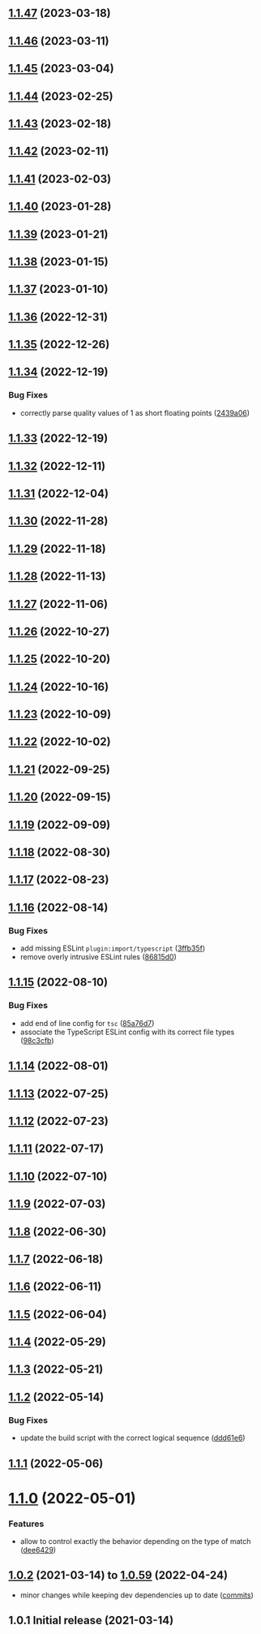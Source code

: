 ## [1.1.47](https://github.com/Avansai/resolve-accept-language/compare/v1.1.46...v1.1.47) (2023-03-18)

## [1.1.46](https://github.com/Avansai/resolve-accept-language/compare/v1.1.45...v1.1.46) (2023-03-11)

## [1.1.45](https://github.com/Avansai/resolve-accept-language/compare/v1.1.44...v1.1.45) (2023-03-04)

## [1.1.44](https://github.com/Avansai/resolve-accept-language/compare/v1.1.43...v1.1.44) (2023-02-25)

## [1.1.43](https://github.com/Avansai/resolve-accept-language/compare/v1.1.42...v1.1.43) (2023-02-18)

## [1.1.42](https://github.com/Avansai/resolve-accept-language/compare/v1.1.41...v1.1.42) (2023-02-11)

## [1.1.41](https://github.com/Avansai/resolve-accept-language/compare/v1.1.40...v1.1.41) (2023-02-03)

## [1.1.40](https://github.com/Avansai/resolve-accept-language/compare/v1.1.39...v1.1.40) (2023-01-28)

## [1.1.39](https://github.com/Avansai/resolve-accept-language/compare/v1.1.38...v1.1.39) (2023-01-21)

## [1.1.38](https://github.com/Avansai/resolve-accept-language/compare/v1.1.37...v1.1.38) (2023-01-15)

## [1.1.37](https://github.com/Avansai/resolve-accept-language/compare/v1.1.36...v1.1.37) (2023-01-10)

## [1.1.36](https://github.com/Avansai/resolve-accept-language/compare/v1.1.35...v1.1.36) (2022-12-31)

## [1.1.35](https://github.com/Avansai/resolve-accept-language/compare/v1.1.34...v1.1.35) (2022-12-26)

## [1.1.34](https://github.com/Avansai/resolve-accept-language/compare/v1.1.33...v1.1.34) (2022-12-19)

### Bug Fixes

- correctly parse quality values of 1 as short floating points ([2439a06](https://github.com/Avansai/resolve-accept-language/commit/2439a06d7c117630fcfc7d61b43b01dba919a81c))

## [1.1.33](https://github.com/Avansai/resolve-accept-language/compare/v1.1.32...v1.1.33) (2022-12-19)

## [1.1.32](https://github.com/Avansai/resolve-accept-language/compare/v1.1.31...v1.1.32) (2022-12-11)

## [1.1.31](https://github.com/Avansai/resolve-accept-language/compare/v1.1.30...v1.1.31) (2022-12-04)

## [1.1.30](https://github.com/Avansai/resolve-accept-language/compare/v1.1.29...v1.1.30) (2022-11-28)

## [1.1.29](https://github.com/Avansai/resolve-accept-language/compare/v1.1.28...v1.1.29) (2022-11-18)

## [1.1.28](https://github.com/Avansai/resolve-accept-language/compare/v1.1.27...v1.1.28) (2022-11-13)

## [1.1.27](https://github.com/Avansai/resolve-accept-language/compare/v1.1.26...v1.1.27) (2022-11-06)

## [1.1.26](https://github.com/Avansai/resolve-accept-language/compare/v1.1.25...v1.1.26) (2022-10-27)

## [1.1.25](https://github.com/Avansai/resolve-accept-language/compare/v1.1.24...v1.1.25) (2022-10-20)

## [1.1.24](https://github.com/Avansai/resolve-accept-language/compare/v1.1.23...v1.1.24) (2022-10-16)

## [1.1.23](https://github.com/Avansai/resolve-accept-language/compare/v1.1.22...v1.1.23) (2022-10-09)

## [1.1.22](https://github.com/Avansai/resolve-accept-language/compare/v1.1.21...v1.1.22) (2022-10-02)

## [1.1.21](https://github.com/Avansai/resolve-accept-language/compare/v1.1.20...v1.1.21) (2022-09-25)

## [1.1.20](https://github.com/Avansai/resolve-accept-language/compare/v1.1.19...v1.1.20) (2022-09-15)

## [1.1.19](https://github.com/Avansai/resolve-accept-language/compare/v1.1.18...v1.1.19) (2022-09-09)

## [1.1.18](https://github.com/Avansai/resolve-accept-language/compare/v1.1.17...v1.1.18) (2022-08-30)

## [1.1.17](https://github.com/Avansai/resolve-accept-language/compare/v1.1.16...v1.1.17) (2022-08-23)

## [1.1.16](https://github.com/Avansai/resolve-accept-language/compare/v1.1.15...v1.1.16) (2022-08-14)

### Bug Fixes

- add missing ESLint `plugin:import/typescript` ([3ffb35f](https://github.com/Avansai/resolve-accept-language/commit/3ffb35fed43cbed6cf60378b4434291ec9c4ca18))
- remove overly intrusive ESLint rules ([86815d0](https://github.com/Avansai/resolve-accept-language/commit/86815d0b7a6c4b6582f527a41d70db67f3e95416))

## [1.1.15](https://github.com/Avansai/resolve-accept-language/compare/v1.1.14...v1.1.15) (2022-08-10)

### Bug Fixes

- add end of line config for `tsc` ([85a76d7](https://github.com/Avansai/resolve-accept-language/commit/85a76d7ce925568bd1f795e09628af27c5b864d0))
- associate the TypeScript ESLint config with its correct file types ([98c3cfb](https://github.com/Avansai/resolve-accept-language/commit/98c3cfb06b8bc9b6c6ed0167b4fcdcf6dd9a81c1))

## [1.1.14](https://github.com/Avansai/resolve-accept-language/compare/v1.1.13...v1.1.14) (2022-08-01)

## [1.1.13](https://github.com/Avansai/resolve-accept-language/compare/v1.1.12...v1.1.13) (2022-07-25)

## [1.1.12](https://github.com/Avansai/resolve-accept-language/compare/v1.1.11...v1.1.12) (2022-07-23)

## [1.1.11](https://github.com/Avansai/resolve-accept-language/compare/v1.1.10...v1.1.11) (2022-07-17)

## [1.1.10](https://github.com/Avansai/resolve-accept-language/compare/v1.1.9...v1.1.10) (2022-07-10)

## [1.1.9](https://github.com/Avansai/resolve-accept-language/compare/v1.1.8...v1.1.9) (2022-07-03)

## [1.1.8](https://github.com/Avansai/resolve-accept-language/compare/v1.1.7...v1.1.8) (2022-06-30)

## [1.1.7](https://github.com/Avansai/resolve-accept-language/compare/v1.1.6...v1.1.7) (2022-06-18)

## [1.1.6](https://github.com/Avansai/resolve-accept-language/compare/v1.1.5...v1.1.6) (2022-06-11)

## [1.1.5](https://github.com/Avansai/resolve-accept-language/compare/v1.1.4...v1.1.5) (2022-06-04)

## [1.1.4](https://github.com/Avansai/resolve-accept-language/compare/v1.1.3...v1.1.4) (2022-05-29)

## [1.1.3](https://github.com/Avansai/resolve-accept-language/compare/v1.1.2...v1.1.3) (2022-05-21)

## [1.1.2](https://github.com/Avansai/resolve-accept-language/compare/v1.1.1...v1.1.2) (2022-05-14)

### Bug Fixes

- update the build script with the correct logical sequence ([ddd61e6](https://github.com/Avansai/resolve-accept-language/commit/ddd61e642c0468ddd07d0f07ed705a680bb089a9))

## [1.1.1](https://github.com/Avansai/resolve-accept-language/compare/v1.1.0...v1.1.1) (2022-05-06)

# [1.1.0](https://github.com/Avansai/resolve-accept-language/compare/v1.0.59...v1.1.0) (2022-05-01)

### Features

- allow to control exactly the behavior depending on the type of match ([dee6429](https://github.com/Avansai/resolve-accept-language/commit/dee64298e28e921f7e4e491e50948200f5030b1b))

## [1.0.2](https://github.com/Avansai/resolve-accept-language/compare/v1.0.1...v1.0.2) (2021-03-14) to [1.0.59](https://github.com/Avansai/resolve-accept-language/compare/v1.0.58...v1.0.59) (2022-04-24)

- minor changes while keeping dev dependencies up to date ([commits](https://github.com/Avansai/resolve-accept-language/compare/v1.0.1...v1.0.59))

## 1.0.1 Initial release (2021-03-14)
